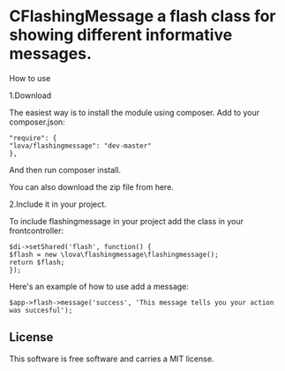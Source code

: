CFlashingMessage a flash class for showing different informative messages.
==================================

How to use

1.Download

The easiest way is to install the module using composer. Add to your composer.json:

    "require": {
    "lova/flashingmessage": "dev-master"
    },


And then run composer install.

You can also download the zip file from here.

2.Include it in your project.

To include flashingmessage in your project add the class in your frontcontroller:

    $di->setShared('flash', function() { 
    $flash = new \lova\flashingmessage\flashingmessage(); 
    return $flash; 
    });

Here's an example of how to use add a message:

    $app->flash->message('success', 'This message tells you your action was succesful'); 



License
----------------------------------

This software is free software and carries a MIT license.
